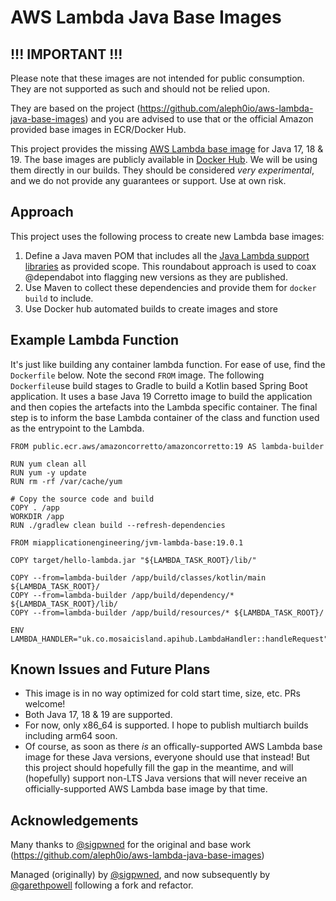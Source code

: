 # AWS Lambda Java Base Images

## !!! IMPORTANT !!!
Please note that these images are not intended for public consumption. They are not supported as such and should not be relied upon. 

They are based on the project (https://github.com/aleph0io/aws-lambda-java-base-images) and you are advised to use that or the official 
Amazon provided base images in ECR/Docker Hub.


This project provides the missing [AWS Lambda base image](https://docs.aws.amazon.com/lambda/latest/dg/runtimes-images.html) for Java 17, 18 & 19. The base images are publicly available in [Docker Hub](https://hub.docker.com/r/miapplicationengineering/jvm-lambda-base). We will be using them directly in our builds. They should be considered *very experimental*, and we do not provide any guarantees or support. Use at own risk.    

## Approach

This project uses the following process to create new Lambda base images:

1. Define a Java maven POM that includes all the [Java Lambda support libraries](https://github.com/aws/aws-lambda-java-libs) as provided scope. This roundabout approach is used to coax @dependabot into flagging new versions as they are published.
2. Use Maven to collect these dependencies and provide them for `docker build` to include.
3. Use Docker hub automated builds to create images and store 

## Example Lambda Function

It's just like building any container lambda function. For ease of use, find the `Dockerfile` below. Note the second `FROM` image. 
The following `Dockerfile`use build stages to Gradle to build a Kotlin based Spring Boot application. It uses a base Java 19 Corretto
image to build the application and then copies the artefacts into the Lambda specific container. The final step is to inform the base 
Lambda container of the class and function used as the entrypoint to the Lambda.
    
    FROM public.ecr.aws/amazoncorretto/amazoncorretto:19 AS lambda-builder

    RUN yum clean all
    RUN yum -y update
    RUN rm -rf /var/cache/yum

    # Copy the source code and build
    COPY . /app
    WORKDIR /app
    RUN ./gradlew clean build --refresh-dependencies

    FROM miapplicationengineering/jvm-lambda-base:19.0.1
    
    COPY target/hello-lambda.jar "${LAMBDA_TASK_ROOT}/lib/"
    
    COPY --from=lambda-builder /app/build/classes/kotlin/main ${LAMBDA_TASK_ROOT}/
    COPY --from=lambda-builder /app/build/dependency/* ${LAMBDA_TASK_ROOT}/lib/
    COPY --from=lambda-builder /app/build/resources/* ${LAMBDA_TASK_ROOT}/
    
    ENV LAMBDA_HANDLER="uk.co.mosaicisland.apihub.LambdaHandler::handleRequest"

## Known Issues and Future Plans

* This image is in no way optimized for cold start time, size, etc. PRs welcome!
* Both Java 17, 18 & 19 are supported. 
* For now, only x86_64 is supported. I hope to publish multiarch builds including arm64 soon.
* Of course, as soon as there *is* an offically-supported AWS Lambda base image for these Java versions, everyone should use that instead! But this project should hopefully fill the gap in the meantime, and will (hopefully) support non-LTS Java versions that will never receive an officially-supported AWS Lambda base image by that time.



## Acknowledgements

Many thanks to [@sigpwned](https://github.com/sigpwned) for the original and base work (https://github.com/aleph0io/aws-lambda-java-base-images)

Managed (originally) by [@sigpwned](https://github.com/sigpwned), and now subsequently by [@garethpowell](https://github.com/garethpowell)
following a fork and refactor.
